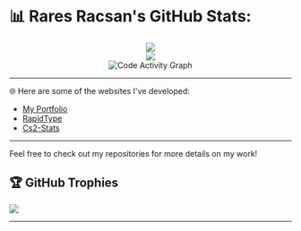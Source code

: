 # 📊 Rares Racsan's GitHub Stats:

<div align="center">
 <!-- <img src="https://github-readme-streak-stats.herokuapp.com/?user=RaresRacsan&theme=dark&hide_border=false" /><br/> -->
  <img src="https://github-readme-stats.vercel.app/api?username=RaresRacsan&theme=dark&hide_border=false&include_all_commits=false&count_private=false" /><br/>
  <img src="https://github-readme-stats.vercel.app/api/top-langs/?username=RaresRacsan&theme=dark&hide_border=false&include_all_commits=false&count_private=false&layout=compact&exclude_repo=raresracsan.github.io" />
</div>

<div align="center">
  <img src="https://github-readme-activity-graph.vercel.app/graph?username=RaresRacsan&theme=react-dark&hide_border=true&area=true" alt="Code Activity Graph" />
</div>

---

🌐 Here are some of the websites I've developed:

- [My Portfolio](https://raresracsan.github.io/)
- [RapidType](https://rapidtype.github.io/)
- [Cs2-Stats](https://cs2-stats.onrender.com/)

---

Feel free to check out my repositories for more details on my work!

## 🏆 GitHub Trophies
![](https://github-profile-trophy.vercel.app/?username=RaresRacsan&theme=radical&no-frame=false&no-bg=true&margin-w=4)


---
<!--[![](https://visitcount.itsvg.in/api?id=RaresRacsan&icon=0&color=0)](https://visitcount.itsvg.in)-->

